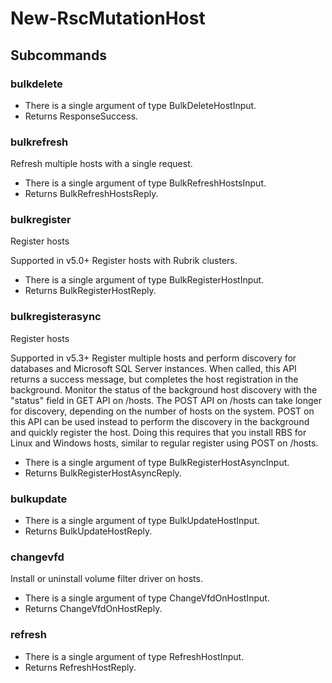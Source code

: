 # New-RscMutationHost
## Subcommands
### bulkdelete
- There is a single argument of type BulkDeleteHostInput.
- Returns ResponseSuccess.
### bulkrefresh
Refresh multiple hosts with a single request.

- There is a single argument of type BulkRefreshHostsInput.
- Returns BulkRefreshHostsReply.
### bulkregister
Register hosts

Supported in v5.0+
Register hosts with Rubrik clusters.

- There is a single argument of type BulkRegisterHostInput.
- Returns BulkRegisterHostReply.
### bulkregisterasync
Register hosts

Supported in v5.3+
Register multiple hosts and perform discovery for databases and Microsoft SQL Server instances. When called, this API returns a success message, but completes the host registration in the background. Monitor the status of the background host discovery with the "status" field in GET API on /hosts. The POST API on /hosts can take longer for discovery, depending on the number of hosts on the system. POST on this API can be used instead to perform the discovery in the background and quickly register the host. Doing this requires that you install RBS for Linux and Windows hosts, similar to regular register using POST on /hosts.

- There is a single argument of type BulkRegisterHostAsyncInput.
- Returns BulkRegisterHostAsyncReply.
### bulkupdate
- There is a single argument of type BulkUpdateHostInput.
- Returns BulkUpdateHostReply.
### changevfd
Install or uninstall volume filter driver on hosts.

- There is a single argument of type ChangeVfdOnHostInput.
- Returns ChangeVfdOnHostReply.
### refresh
- There is a single argument of type RefreshHostInput.
- Returns RefreshHostReply.
